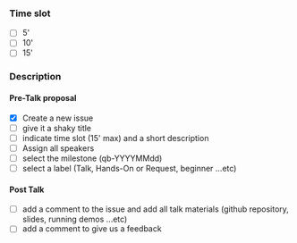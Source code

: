 ### Time slot
- [ ] 5'
- [ ] 10'
- [ ] 15'

### Description

<!-- your description here -->

#### Pre-Talk proposal

- [X] Create a new issue
- [ ] give it a shaky title
- [ ] indicate time slot (15' max) and a short description
- [ ] Assign all speakers
- [ ] select the milestone (qb-YYYYMMdd)
- [ ] select a label (Talk, Hands-On or Request, beginner ...etc)

#### Post Talk
- [ ] add a comment to the issue and add all talk materials (github repository, slides, running demos ...etc)
- [ ] add a comment to give us a feedback 
